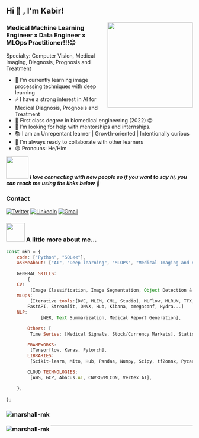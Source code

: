 <h2>Hi 👋 , I'm Kabir!</h2>
<img align='right' src="https://media.giphy.com/media/M9gbBd9nbDrOTu1Mqx/giphy.gif" width="230">

### Medical Machine Learning Engineer x Data Engineer x MLOps Practitioner!!!😊
Specialty: Computer Vision, Medical Imaging, Diagnosis, Prognosis and Treatment

- 🌱 I’m currently learning image processing techniques with deep learning
- ⚡ I have a strong interest in AI for Medical Diagnosis, Prognosis and Treatment
- 📝 First class degree in biomedical engineering (2022) 😊
- 🤔 I’m looking for help with mentorships and internships.
- 📚 I am an Unrepentant learner | Growth-oriented | Intentionally curious
- 👯 I’m always ready to collaborate with other learners
- 😄 Pronouns: He/Him

<img src="https://media.giphy.com/media/LnQjpWaON8nhr21vNW/giphy.gif" width="60"> <em><b>I love connecting with new people so if you want to say hi, you can reach me using the links below</b> 🤙</em>

<h3>Contact</h3>
<p>
	
<p>
  <a href="https://twitter.com/kabir_hamzah" target="_blank"><img alt="Twitter" src="https://img.shields.io/badge/twitter-%231DA1F2.svg?&style=for-the-badge&logo=twitter&logoColor=white" /></a> 
  <a href="https://www.linkedin.com/in/kabir-muhammad-b82161135" target="_blank"><img alt="LinkedIn" src="https://img.shields.io/badge/linkedin-%230077B5.svg?&style=for-the-badge&logo=linkedin&logoColor=white" /></a>
  <a href="muhammadkabirhamzah@gmail.com"> <img alt="Gmail" src="https://img.shields.io/badge/Gmail-D14836?style=for-the-badge&logo=gmail&logoColor=white" />
     </a>


### <img src="https://media.giphy.com/media/VgCDAzcKvsR6OM0uWg/giphy.gif" width="50"> A little more about me...  

```javascript
const mkh = {
    code: ["Python", "SQL<<"],
    askMeAbout: ["AI", "Deep learning", "MLOPs", "Medical Imaging and Applications"],

    GENERAL SKILLS:
    	{
	CV:
	     [Image Classification, Image Segmentation, Object Detection & Recognition],
	MLOps:
	     [Iterative tools:[DVC, MLEM, CML, Studio], MLFlow, MLRUN, TFX, Kubeflow, Kubernetes, Docker, Airflow, Git, Dagshub,
		FastAPI, Streamlit, ONNX, Hub, Kibana, omegaconf, Hydra...]
	NLP:
             [NER, Text Summarization, Medical Report Generation],

        Others: [
	     Time Series: [Medical Signals, Stock/Currency Markets], Statistical Modeling, Data Analytics, Data Visualisation, and Probability],

    	FRAMEWORKS:
	     [Tensorflow, Keras, Pytorch],
    	LIBRARIES:
	     [Scikit-learn, Mito, Hub, Pandas, Numpy, Scipy, tf2onnx, Pycaret, Opencv, Cvlib, Matplotlib, Spacy, Streamlit, Radtext, Sympy],

    	CLOUD TECHNOLOGIES:  
	     [AWS, GCP, Abacus.AI, CNVRG/MLCON, Vertex AI],

    },
  
};
```
<h3>
<img align="left" src="https://github-readme-stats.vercel.app/api/top-langs/?username=marshall-mk&layout=compact&hide=html&theme=onedark" alt="marshall-mk" />
</h3>
<br />
<h3>
<img align="left" src="https://github-readme-stats.vercel.app/api?username=marshall-mk&show_icons=true&theme=onedark" alt="marshall-mk" />
</h3>


---   


<!--
**Marshall-mk/Marshall-mk** is a ✨ _special_ ✨ repository because its `README.md` (this file) appears on your GitHub profile.
    DATA VISUALISATION TOOLS:
	    [Tableau, Power BI, Congos dashboard(IBM)],
    OTHERS/Tools:
	    [Dagshub, Git/Github, DVC, Orange, Knime, Gitlab, Gitbucket, Kubernetees, MIRO, Notion, 
	    MySQL, SQLite, Git/Github]
         BIG DATA TECHNOLOGIES(yet):
	    [Spark, Hadoop, Hive],
-->
